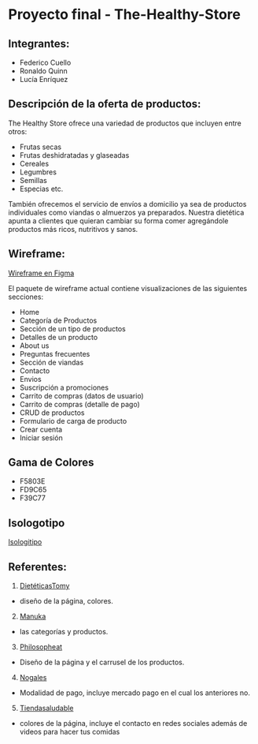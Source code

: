 # Proyecto final - The-Healthy-Store

## Integrantes:
- Federico Cuello
- Ronaldo Quinn
- Lucía Enríquez

## Descripción de la oferta de productos: 
The Healthy Store ofrece una variedad de productos que incluyen entre otros: 

- Frutas secas
- Frutas deshidratadas y glaseadas
- Cereales
- Legumbres
- Semillas 
- Especias etc. 

También ofrecemos el servicio de envíos a domicilio ya sea de productos individuales como viandas o almuerzos ya preparados. Nuestra dietética apunta a clientes que quieran cambiar su forma comer agregándole productos más ricos, nutritivos y sanos.

## Wireframe:
[Wireframe en Figma](https://www.figma.com/file/jgKF7qxV43EIZYoDkmjOth/The-Healthy-Store?node-id=33%3A0)

El paquete de wireframe actual contiene visualizaciones de las siguientes secciones:
- Home
- Categoría de Productos
- Sección de un tipo de productos
- Detalles de un producto
- About us
- Preguntas frecuentes
- Sección de viandas
- Contacto
- Envios
- Suscripción a promociones
- Carrito de compras (datos de usuario)
- Carrito de compras (detalle de pago)
- CRUD de productos
- Formulario de carga de producto
- Crear cuenta
- Iniciar sesión

## Gama de Colores

- F5803E
- FD9C65
- F39C77 

## Isologotipo
[Isologitipo](https://github.com/luciaen/The-Healthy-Store/blob/master/logo.PNG)

## Referentes:
1. [DietéticasTomy](https://www.dieteticastomy.com.ar/nosotros/?nc=1608484175) 
* diseño de la página, colores.
2. [Manuka](https://www.manukab.com.ar/) 
* las categorías y productos.
3. [Philosopheat](https://www.philosopheat.com.ar/) 
* Diseño de la página y el carrusel de los productos.
4. [Nogales](http://www.nogalesargentinos.com.ar/index.php) 
* Modalidad de pago, incluye mercado pago en el cual los anteriores no.
5. [Tiendasaludable](https://www.tiendasaludable.com.ar/)
* colores de la página, incluye el contacto en redes sociales además de videos para hacer tus comidas

